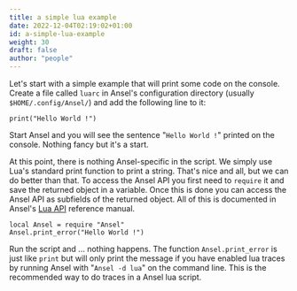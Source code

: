 ```yaml
---
title: a simple lua example
date: 2022-12-04T02:19:02+01:00
id: a-simple-lua-example
weight: 30
draft: false
author: "people"
---
```


Let's start with a simple example that will print some code on the console. Create a file called `luarc` in Ansel's configuration directory (usually `$HOME/.config/Ansel/`) and add the following line to it:

```
print("Hello World !")
```

Start Ansel and you will see the sentence "`Hello World !`" printed on the console. Nothing fancy but it's a start.

At this point, there is nothing Ansel-specific in the script. We simply use Lua's standard print function to print a string. That's nice and all, but we can do better than that. To access the Ansel API you first need to `require` it and save the returned object in a variable. Once this is done you can access the Ansel API as subfields of the returned object. All of this is documented in Ansel's [Lua API](./api.md) reference manual.

```
local Ansel = require "Ansel"
Ansel.print_error("Hello World !")
```

Run the script and ... nothing happens. The function `Ansel.print_error` is just like `print` but will only print the message if you have enabled lua traces by running Ansel with "`Ansel -d lua`" on the command line. This is the recommended way to do traces in a Ansel lua script.
